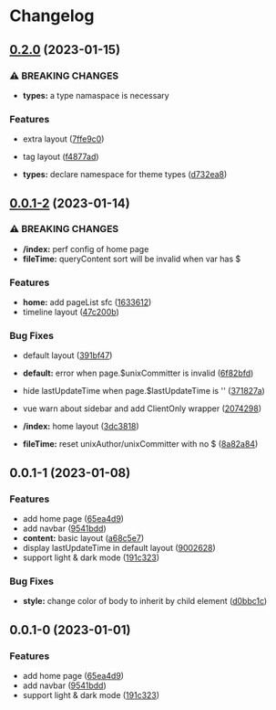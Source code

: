 # Changelog

## [0.2.0](https://github.com/liting-yes/nuxt-theme-liting/compare/0.0.1-2...0.2.0) (2023-01-15)

### ⚠ BREAKING CHANGES

- **types:** a type namaspace is necessary

### Features

- extra layout ([7ffe9c0](https://github.com/liting-yes/nuxt-theme-liting/commit/7ffe9c0b46fc66672daa0b437d5e00bc3eccd854))
- tag layout ([f4877ad](https://github.com/liting-yes/nuxt-theme-liting/commit/f4877ada3b719106b7479e767127cacb99e6050b))

- **types:** declare namespace for theme types
  ([d732ea8](https://github.com/liting-yes/nuxt-theme-liting/commit/d732ea8c3f613c8c60262eed4132ff455dabb885))

## [0.0.1-2](https://github.com/liting-yes/nuxt-theme-liting/compare/0.0.1-1...0.0.1-2) (2023-01-14)

### ⚠ BREAKING CHANGES

- **/index:** perf config of home page
- **fileTime:** queryContent sort will be invalid when var has $

### Features

- **home:** add pageList sfc
  ([1633612](https://github.com/liting-yes/nuxt-theme-liting/commit/163361250a0c18d62225bd93db5a154cb362d089))
- timeline layout ([47c200b](https://github.com/liting-yes/nuxt-theme-liting/commit/47c200bd47bb135a5cc26cf8b9264cb207cb343d))

### Bug Fixes

- default layout ([391bf47](https://github.com/liting-yes/nuxt-theme-liting/commit/391bf4765cb8398835612a9dbf185f8aec8bd2e9))
- **default:** error when page.$unixCommitter is invalid
  ([6f82bfd](https://github.com/liting-yes/nuxt-theme-liting/commit/6f82bfd6f728a32d167f1d701e1bed8613a0341d))
- hide lastUpdateTime when page.$lastUpdateTime is ''
  ([371827a](https://github.com/liting-yes/nuxt-theme-liting/commit/371827a741cc0e0f5225455603609b798853e066))
- vue warn about sidebar and add ClientOnly wrapper
  ([2074298](https://github.com/liting-yes/nuxt-theme-liting/commit/207429897951b6271548807b85c34124c12ac6ee))

- **/index:** home layout
  ([3dc3818](https://github.com/liting-yes/nuxt-theme-liting/commit/3dc38185b361d0cdd50c3f60144efac2e78e5322))
- **fileTime:** reset unixAuthor/unixCommitter with no $
  ([8a82a84](https://github.com/liting-yes/nuxt-theme-liting/commit/8a82a84c2770814c0d6262a1e22082e361ffd074))

## 0.0.1-1 (2023-01-08)

### Features

- add home page ([65ea4d9](https://github.com/liting-yes/nuxt-theme-liting/commit/65ea4d9ebf992905faaa0550e3421ca3fd499dbe))
- add navbar ([9541bdd](https://github.com/liting-yes/nuxt-theme-liting/commit/9541bdd481d0d617a280cfc8ee9d60179c26a406))
- **content:** basic layout
  ([a68c5e7](https://github.com/liting-yes/nuxt-theme-liting/commit/a68c5e7d0c7a86f24112fdc14134e88f8e5293df))
- display lastUpdateTime in default layout
  ([9002628](https://github.com/liting-yes/nuxt-theme-liting/commit/9002628cf971b0acf4e6277a139340ee90b961ac))
- support light & dark mode
  ([191c323](https://github.com/liting-yes/nuxt-theme-liting/commit/191c323365cd568f9a6976be85aad12fc24e9e13))

### Bug Fixes

- **style:** change color of body to inherit by child element
  ([d0bbc1c](https://github.com/liting-yes/nuxt-theme-liting/commit/d0bbc1c754ff79af8e40487a75134b6abe669e1a))

## 0.0.1-0 (2023-01-01)

### Features

- add home page ([65ea4d9](https://github.com/liting-yes/nuxt-theme-liting/commit/65ea4d9ebf992905faaa0550e3421ca3fd499dbe))
- add navbar ([9541bdd](https://github.com/liting-yes/nuxt-theme-liting/commit/9541bdd481d0d617a280cfc8ee9d60179c26a406))
- support light & dark mode
  ([191c323](https://github.com/liting-yes/nuxt-theme-liting/commit/191c323365cd568f9a6976be85aad12fc24e9e13))
